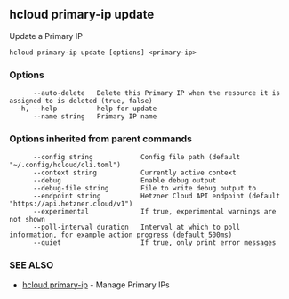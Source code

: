 ## hcloud primary-ip update

Update a Primary IP

```
hcloud primary-ip update [options] <primary-ip>
```

### Options

```
      --auto-delete   Delete this Primary IP when the resource it is assigned to is deleted (true, false)
  -h, --help          help for update
      --name string   Primary IP name
```

### Options inherited from parent commands

```
      --config string            Config file path (default "~/.config/hcloud/cli.toml")
      --context string           Currently active context
      --debug                    Enable debug output
      --debug-file string        File to write debug output to
      --endpoint string          Hetzner Cloud API endpoint (default "https://api.hetzner.cloud/v1")
      --experimental             If true, experimental warnings are not shown
      --poll-interval duration   Interval at which to poll information, for example action progress (default 500ms)
      --quiet                    If true, only print error messages
```

### SEE ALSO

* [hcloud primary-ip](hcloud_primary-ip.md)	 - Manage Primary IPs
